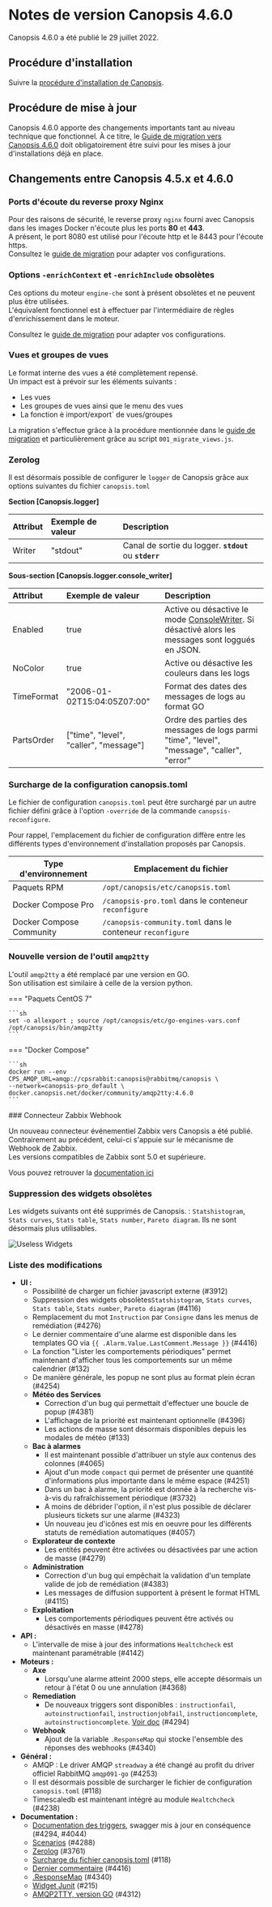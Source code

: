 # Notes de version Canopsis 4.6.0

Canopsis 4.6.0 a été publié le 29 juillet 2022.

## Procédure d'installation

Suivre la [procédure d'installation de Canopsis](../guide-administration/installation/index.md).

## Procédure de mise à jour

Canopsis 4.6.0 apporte des changements importants tant au niveau technique que fonctionnel. À ce titre, le [Guide de migration vers Canopsis 4.6.0](migration/migration-4.6.0.md) doit obligatoirement être suivi pour les mises à jour d'installations déjà en place.


## Changements entre Canopsis 4.5.x et 4.6.0


### Ports d'écoute du reverse proxy Nginx

Pour des raisons de sécurité, le reverse proxy `nginx` fourni avec Canopsis dans les images Docker n'écoute plus les ports **80** et **443**.  
A présent, le port 8080 est utilisé pour l'écoute http et le 8443 pour l'écoute https.  
Consultez le [guide de migration](migration/migration-4.6.0.md) pour adapter vos configurations.

### Options `-enrichContext` et `-enrichInclude` obsolètes

Ces options du moteur `engine-che` sont à présent obsolètes et ne peuvent plus être utilisées.  
L'équivalent fonctionnel est à effectuer par l'intermédiaire de règles d'enrichissement dans le moteur.

Consultez le [guide de migration](migration/migration-4.6.0.md) pour adapter vos configurations.


### Vues et groupes de vues

Le format interne des vues a été complètement repensé.  
Un impact est à prévoir sur les éléments suivants : 

* Les vues
* Les groupes de vues ainsi que le menu des vues
* La fonction è import/export` de vues/groupes

La migration s'effectue grâce à la procédure mentionnée dans le [guide de migration](migration/migration-4.6.0.md) et particulièrement grâce au script `001_migrate_views.js`.

### Zerolog

Il est désormais possible de configurer le `logger` de Canopsis grâce aux options suivantes du fichier `canopsis.toml`

**Section [Canopsis.logger]**

| Attribut            | Exemple de valeur  | Description                                             |
| :------------------ | :------------------| :------------------------------------------------------ |
| Writer              | "stdout"           | Canal de sortie du logger. **`stdout`** ou **`stderr`** |

**Sous-section [Canopsis.logger.console_writer]**

| Attribut            | Exemple de valeur                           | Description                                             |
| :------------------ | :-------------------------------------------| :------------------------------------------------------ |
| Enabled             | true                                        | Active ou désactive le mode [ConsoleWriter](https://github.com/rs/zerolog#pretty-logging). Si désactivé alors les messages sont loggués en JSON. |
| NoColor             | true                                        | Active ou désactive les couleurs dans les logs |
| TimeFormat          | "2006-01-02T15:04:05Z07:00"                 | Format des dates des messages de logs au format GO |
| PartsOrder          | ["time", "level", "caller", "message"]      | Ordre des parties des messages de logs parmi "time", "level", "message", "caller", "error" |


### Surcharge de la configuration canopsis.toml

Le fichier de configuration `canopsis.toml` peut être surchargé par un autre fichier défini grâce à l'option `-override` de la commande `canopsis-reconfigure`.

Pour rappel, l'emplacement du fichier de configuration diffère entre les différents types d'environnement d'installation proposés par Canopsis.

| Type d'environnement | Emplacement du fichier            |
|----------------------|-----------------------------------|
| Paquets RPM              | `/opt/canopsis/etc/canopsis.toml` |
| Docker Compose Pro       | `/canopsis-pro.toml` dans le conteneur `reconfigure` |
| Docker Compose Community | `/canopsis-community.toml` dans le conteneur `reconfigure` |


### Nouvelle version de l'outil `amqp2tty`

L'outil `amqp2tty` a été remplacé par une version en GO.  
Son utilisation est similaire à celle de la version python.  

=== "Paquets CentOS 7"

    ```sh
	set -o allexport ; source /opt/canopsis/etc/go-engines-vars.conf
	/opt/canopsis/bin/amqp2tty 
    ```

=== "Docker Compose"

    ```sh
	docker run --env CPS_AMQP_URL=amqp://cpsrabbit:canopsis@rabbitmq/canopsis \
	--network=canopsis-pro_default \
	docker.canopsis.net/docker/community/amqp2tty:4.6.0
    ```

### Connecteur Zabbix Webhook

Un nouveau connecteur événementiel Zabbix vers Canopsis a été publié.  
Contrairement au précédent, celui-ci s'appuie sur le mécanisme de Webhook de Zabbix.  
Les versions compatibles de Zabbix sont 5.0 et supérieure.

Vous pouvez retrouver la [documentation ici](../interconnexions/Supervision/Zabbix.md)

### Suppression des widgets obsolètes

Les widgets suivants ont été supprimés de Canopsis.   : `Statshistogram`, `Stats curves`, `Stats table`, `Stats number`, `Pareto diagram`.
Ils ne sont désormais plus utilisables.

![Useless Widgets](./img/useless-widgets.png)

### Liste des modifications

*  **UI :**
    * Possibilité de charger un fichier javascript externe (#3912)
    * Suppression des widgets obsolètes`Statshistogram`, `Stats curves`, `Stats table`, `Stats number`, `Pareto diagram` (#4116)
    * Remplacement du mot `Instruction` par `Consigne` dans les menus de remédiation (#4276)
    * Le dernier commentaire d'une alarme est disponible dans les templates GO via `{{ .Alarm.Value.LastComment.Message }}` (#4416)
    * La fonction "Lister les comportements périodiques" permet maintenant d'afficher tous les comportements sur un même calendrier (#132)
    * De manière générale, les popup ne sont plus au format plein écran (#4254)
    * **Météo des Services**
        * Correction d'un bug qui permettait d'effectuer une boucle de popup (#4381)
        * L'affichage de la priorité est maintenant optionnelle (#4396)
        * Les actions de masse sont désormais disponibles depuis les modales de météo (#133)
    * **Bac à alarmes**
        * Il est maintenant possible d'attribuer un style aux contenus des colonnes (#4065)
        * Ajout d'un mode `compact` qui permet de présenter une quantité d'informations plus importante dans le même espace (#4251)
        * Dans un bac à alarme, la priorité est donnée à la recherche vis-à-vis du rafraîchissement périodique (#3732)
        * A moins de débrider l'option, il n'est plus possible de déclarer plusieurs tickets sur une alarme (#4323)
        * Un nouveau jeu d'icônes est mis en oeuvre pour les différents statuts de remédiation automatiques (#4057)
    * **Explorateur de contexte**
        * Les entités peuvent être activées ou désactivées par une action de masse (#4279)
    * **Administration**
        * Correction d'un bug qui empêchait la validation d'un template valide de job de remédiation (#4383)
        * Les messages de diffusion supportent à présent le format HTML (#4115)
    * **Exploitation**
        * Les comportements périodiques peuvent être activés ou désactivés en masse (#4278)
*  **API :**
    * L'intervalle de mise à jour des informations `Healtchcheck` est maintenant paramétrable (#4142)
*  **Moteurs :**
    * **Axe**
        * Lorsqu'une alarme atteint 2000 steps, elle accepte désormais un retour à l'état 0 ou une annulation (#4368)
    * **Remediation**
        * De nouveaux triggers sont disponibles : `instructionfail`, `autoinstructionfail`, `instructionjobfail`, `instructioncomplete`, `autoinstructioncomplete`. [Voir doc](https://doc.canopsis.net/guide-administration/architecture-interne/triggers/) (#4294)
    * **Webhook**
        * Ajout de la variable `.ResponseMap` qui stocke l'ensemble des réponses des webhooks (#4340)
*  **Général :**
    * AMQP : Le driver AMQP `streadway` a été changé au profit du driver officiel RabbitMQ `amqp091-go` (#4253)
    * Il est désormais possible de surcharger le fichier de configuration `canopsis.toml` (#118)
    * Timescaledb est maintenant intégré au module `Healtchcheck` (#4238)
*  **Documentation :**
    * [Documentation des triggers](https://doc.canopsis.net/guide-administration/architecture-interne/triggers/), swagger mis à jour en conséquence (#4294, #4044)
    * [Scenarios](https://doc.canopsis.net/guide-utilisation/menu-exploitation/scenarios/) (#4288)
    * [Zerolog](https://doc.canopsis.net/guide-administration/administration-avancee/modification-canopsis-toml/) (#3761)
    * [Surcharge du fichier canopsis.toml](https://doc.canopsis.net/guide-administration/administration-avancee/modification-canopsis-toml/) (#118)
    * [Dernier commentaire](https://doc.canopsis.net/guide-utilisation/templates-go/) (#4416)
    * [.ResponseMap](https://doc.canopsis.net/guide-utilisation/menu-exploitation/scenarios/) (#4340)
    * [Widget Junit](https://doc.canopsis.net/guide-utilisation/interface/widgets/junit) (#215)
    * [AMQP2TTY, version GO](https://doc.canopsis.net/guide-de-depannage/amqp2tty/) (#4312)
